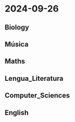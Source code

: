# 2024-09-26 <!-- markmap: foldAll -->

## Biology

## Música

## Maths

## Lengua_Literatura

## Computer_Sciences

## English

